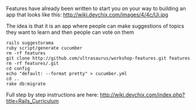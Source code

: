 Features have already been written to start you on your way to building an app that looks like this:  http://wiki.devchix.com/images/4/4c/Ui.jpg

The idea is that it is an app where people can make suggestions of topics they want to learn and then people can vote on them

    rails suggestorama
    ruby script/generate cucumber
    rm -rf features
    git clone http://github.com/ultrasaurus/workshop-features.git features
    rm -rf features/.git
    cd config
    echo "default: --format pretty" > cucumber.yml
    cd ..
    rake db:migrate

Full step by step instructions are here:  http://wiki.devchix.com/index.php?title=Rails_Curriculum


